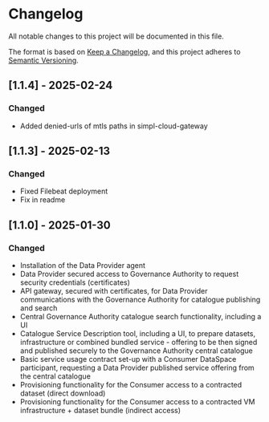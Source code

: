 # Changelog
All notable changes to this project will be documented in this file.

The format is based on [Keep a Changelog](https://keepachangelog.com/en/1.0.0/),
and this project adheres to [Semantic Versioning](https://semver.org/spec/v2.0.0.html).

## [1.1.4] - 2025-02-24

### Changed
- Added denied-urls of mtls paths in simpl-cloud-gateway

## [1.1.3] - 2025-02-13

### Changed
- Fixed Filebeat deployment
- Fix in readme

## [1.1.0] - 2025-01-30

### Changed
- Installation of the Data Provider agent
- Data Provider secured access to Governance Authority to request security credentials (certificates) 
- API gateway, secured with certificates, for Data Provider communications with the Governance Authority for catalogue publishing and search
- Central Governance Authority catalogue search functionality, including a UI
- Catalogue Service Description tool, including a UI, to prepare datasets, infrastructure or combined bundled service - offering to be then signed and published securely to the Governance Authority central catalogue
- Basic service usage contract set-up with a Consumer DataSpace participant, requesting a Data Provider published service offering from the central catalogue
- Provisioning functionality for the Consumer access to a contracted dataset (direct download)
- Provisioning functionality for the Consumer access to a contracted VM infrastructure + dataset bundle (indirect access)
